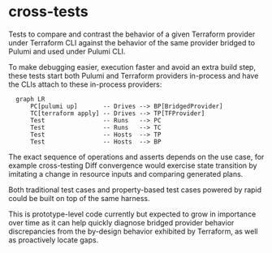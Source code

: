 # cross-tests

Tests to compare and contrast the behavior of a given Terraform provider under Terraform CLI against the behavior of the
same provider bridged to Pulumi and used under Pulumi CLI.

To make debugging easier, execution faster and avoid an extra build step, these tests start both Pulumi and Terraform
providers in-process and have the CLIs attach to these in-process providers:

```mermaid
  graph LR
      PC[pulumi up]       -- Drives --> BP[BridgedProvider]
      TC[terraform apply] -- Drives --> TP[TFProvider]
      Test                -- Runs   --> PC
      Test                -- Runs   --> TC
      Test                -- Hosts  --> TP
      Test                -- Hosts  --> BP
```

The exact sequence of operations and asserts depends on the use case, for example cross-testing Diff convergence would
exercise state transition by imitating a change in resource inputs and comparing generated plans.

Both traditional test cases and property-based test cases powered by rapid could be built on top of the same harness.

This is prototype-level code currently but expected to grow in importance over time as it can help quickly diagnose
bridged provider behavior discrepancies from the by-design behavior exhibited by Terraform, as well as proactively
locate gaps.
